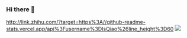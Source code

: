 ### Hi there 👋

http://link.zhihu.com/?target=https%3A//github-readme-stats.vercel.app/api%3Fusername%3DIsQiao%26line_height%3D60
![](https://github-readme-stats.vercel.app/api?username=wzyyyyyyy)
